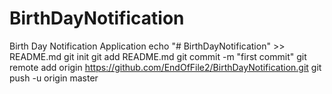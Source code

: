 # BirthDayNotification
Birth Day Notification Application
echo "# BirthDayNotification" >> README.md
git init
git add README.md
git commit -m "first commit"
git remote add origin https://github.com/EndOfFile2/BirthDayNotification.git
git push -u origin master
